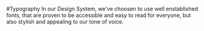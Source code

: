 #Typography
In our Design System, we've choosen to use well enstablished fonts, that are proven to be accessible and easy to read for everyone, but also stylish and appealing to our tone of voice.